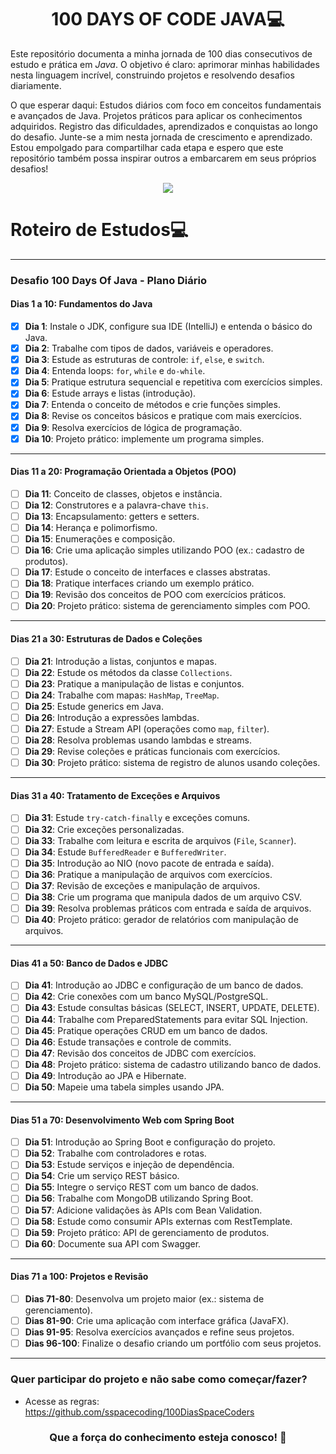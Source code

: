 

<h1 align="center">100 DAYS OF CODE JAVA💻 </h1>

Este repositório documenta a minha jornada de 100 dias consecutivos de estudo e prática em <em>Java</em>. O objetivo é claro: aprimorar minhas habilidades nesta linguagem incrível, construindo projetos e resolvendo desafios diariamente.

O que esperar daqui:
Estudos diários com foco em conceitos fundamentais e avançados de Java.
Projetos práticos para aplicar os conhecimentos adquiridos.
Registro das dificuldades, aprendizados e conquistas ao longo do desafio.
Junte-se a mim nesta jornada de crescimento e aprendizado. Estou empolgado para compartilhar cada etapa e espero que este repositório também possa inspirar outros a embarcarem em seus próprios desafios!

<p align="center"><img src="http://img.shields.io/static/v1?label=STATUS&message=EM%20DESENVOLVIMENTO&color=GREEN&style=for-the-badge"/></p>


<h1>Roteiro de Estudos💻</h1>

---

### **Desafio 100 Days Of Java - Plano Diário**

#### **Dias 1 a 10: Fundamentos do Java**
- [x] **Dia 1**: Instale o JDK, configure sua IDE (IntelliJ) e entenda o básico do Java. 
- [x] **Dia 2**: Trabalhe com tipos de dados, variáveis e operadores.
- [x] **Dia 3**: Estude as estruturas de controle: `if`, `else`, e `switch`.
- [x] **Dia 4**: Entenda loops: `for`, `while` e `do-while`.
- [x] **Dia 5**: Pratique estrutura sequencial e repetitiva com exercícios simples.
- [x] **Dia 6**: Estude arrays e listas (introdução).
- [x] **Dia 7**: Entenda o conceito de métodos e crie funções simples.
- [x] **Dia 8**: Revise os conceitos básicos e pratique com mais exercícios.
- [x] **Dia 9**: Resolva exercícios de lógica de programação.
- [x] **Dia 10**: Projeto prático: implemente um programa simples.

---

#### **Dias 11 a 20: Programação Orientada a Objetos (POO)**
- [ ] **Dia 11**: Conceito de classes, objetos e instância.
- [ ] **Dia 12**: Construtores e a palavra-chave `this`.
- [ ] **Dia 13**: Encapsulamento: getters e setters.
- [ ] **Dia 14**: Herança e polimorfismo.
- [ ] **Dia 15**: Enumerações e composição.
- [ ] **Dia 16**: Crie uma aplicação simples utilizando POO (ex.: cadastro de produtos).
- [ ] **Dia 17**: Estude o conceito de interfaces e classes abstratas.
- [ ] **Dia 18**: Pratique interfaces criando um exemplo prático.
- [ ] **Dia 19**: Revisão dos conceitos de POO com exercícios práticos.
- [ ] **Dia 20**: Projeto prático: sistema de gerenciamento simples com POO.

---

#### **Dias 21 a 30: Estruturas de Dados e Coleções**
- [ ] **Dia 21**: Introdução a listas, conjuntos e mapas.
- [ ] **Dia 22**: Estude os métodos da classe `Collections`.
- [ ] **Dia 23**: Pratique a manipulação de listas e conjuntos.
- [ ] **Dia 24**: Trabalhe com mapas: `HashMap`, `TreeMap`.
- [ ] **Dia 25**: Estude generics em Java.
- [ ] **Dia 26**: Introdução a expressões lambdas.
- [ ] **Dia 27**: Estude a Stream API (operações como `map`, `filter`).
- [ ] **Dia 28**: Resolva problemas usando lambdas e streams.
- [ ] **Dia 29**: Revise coleções e práticas funcionais com exercícios.
- [ ] **Dia 30**: Projeto prático: sistema de registro de alunos usando coleções.

---

#### **Dias 31 a 40: Tratamento de Exceções e Arquivos**
- [ ] **Dia 31**: Estude `try-catch-finally` e exceções comuns.
- [ ] **Dia 32**: Crie exceções personalizadas.
- [ ] **Dia 33**: Trabalhe com leitura e escrita de arquivos (`File`, `Scanner`).
- [ ] **Dia 34**: Estude `BufferedReader` e `BufferedWriter`.
- [ ] **Dia 35**: Introdução ao NIO (novo pacote de entrada e saída).
- [ ] **Dia 36**: Pratique a manipulação de arquivos com exercícios.
- [ ] **Dia 37**: Revisão de exceções e manipulação de arquivos.
- [ ] **Dia 38**: Crie um programa que manipula dados de um arquivo CSV.
- [ ] **Dia 39**: Resolva problemas práticos com entrada e saída de arquivos.
- [ ] **Dia 40**: Projeto prático: gerador de relatórios com manipulação de arquivos.

---

#### **Dias 41 a 50: Banco de Dados e JDBC**
- [ ] **Dia 41**: Introdução ao JDBC e configuração de um banco de dados.
- [ ] **Dia 42**: Crie conexões com um banco MySQL/PostgreSQL.
- [ ] **Dia 43**: Estude consultas básicas (SELECT, INSERT, UPDATE, DELETE).
- [ ] **Dia 44**: Trabalhe com PreparedStatements para evitar SQL Injection.
- [ ] **Dia 45**: Pratique operações CRUD em um banco de dados.
- [ ] **Dia 46**: Estude transações e controle de commits.
- [ ] **Dia 47**: Revisão dos conceitos de JDBC com exercícios.
- [ ] **Dia 48**: Projeto prático: sistema de cadastro utilizando banco de dados.
- [ ] **Dia 49**: Introdução ao JPA e Hibernate.
- [ ] **Dia 50**: Mapeie uma tabela simples usando JPA.

---

#### **Dias 51 a 70: Desenvolvimento Web com Spring Boot**
- [ ] **Dia 51**: Introdução ao Spring Boot e configuração do projeto.
- [ ] **Dia 52**: Trabalhe com controladores e rotas.
- [ ] **Dia 53**: Estude serviços e injeção de dependência.
- [ ] **Dia 54**: Crie um serviço REST básico.
- [ ] **Dia 55**: Integre o serviço REST com um banco de dados.
- [ ] **Dia 56**: Trabalhe com MongoDB utilizando Spring Boot.
- [ ] **Dia 57**: Adicione validações às APIs com Bean Validation.
- [ ] **Dia 58**: Estude como consumir APIs externas com RestTemplate.
- [ ] **Dia 59**: Projeto prático: API de gerenciamento de produtos.
- [ ] **Dia 60**: Documente sua API com Swagger.

---

#### **Dias 71 a 100: Projetos e Revisão**
- [ ] **Dias 71-80**: Desenvolva um projeto maior (ex.: sistema de gerenciamento).
- [ ] **Dias 81-90**: Crie uma aplicação com interface gráfica (JavaFX).
- [ ] **Dias 91-95**: Resolva exercícios avançados e refine seus projetos.
- [ ] **Dias 96-100**: Finalize o desafio criando um portfólio com seus projetos.

---
### Quer participar do projeto e não sabe como começar/fazer?
- Acesse as regras: https://github.com/sspacecoding/100DiasSpaceCoders

<h3 align="center">Que a força do conhecimento esteja conosco! 🖖</h3>